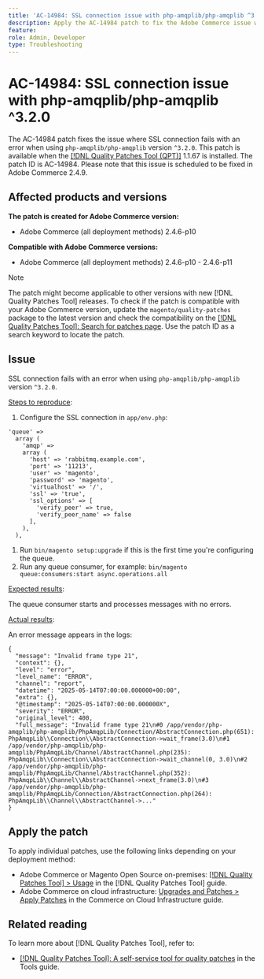 ```yaml
---
title: 'AC-14984: SSL connection issue with php-amqplib/php-amqplib ^3.2.0'
description: Apply the AC-14984 patch to fix the Adobe Commerce issue where SSL connection fails with an error when using php-amqplib/php-amqplib version ^3.2.0.
feature: 
role: Admin, Developer
type: Troubleshooting
---
```


# AC-14984: SSL connection issue with php-amqplib/php-amqplib ^3.2.0

The AC-14984 patch fixes the issue where SSL connection fails with an error when using `php-amqplib/php-amqplib` version `^3.2.0`. This patch is available when the [[!DNL Quality Patches Tool (QPT)]](/help/tools/quality-patches-tool/quality-patches-tool-to-self-serve-quality-patches.md) 1.1.67 is installed. The patch ID is AC-14984. Please note that this issue is scheduled to be fixed in Adobe Commerce 2.4.9.

## Affected products and versions

**The patch is created for Adobe Commerce version:**

* Adobe Commerce (all deployment methods) 2.4.6-p10

**Compatible with Adobe Commerce versions:**

* Adobe Commerce (all deployment methods) 2.4.6-p10 - 2.4.6-p11

>[!NOTE]
>
>The patch might become applicable to other versions with new [!DNL Quality Patches Tool] releases. To check if the patch is compatible with your Adobe Commerce version, update the `magento/quality-patches` package to the latest version and check the compatibility on the [[!DNL Quality Patches Tool]: Search for patches page](https://experienceleague.adobe.com/tools/commerce-quality-patches/index.html). Use the patch ID as a search keyword to locate the patch.

## Issue

SSL connection fails with an error when using `php-amqplib/php-amqplib` version `^3.2.0`.

<u>Steps to reproduce</u>:

1. Configure the SSL connection in `app/env.php`:

  ```
  'queue' =>
    array (
      'amqp' =>
      array (
        'host' => 'rabbitmq.example.com',
        'port' => '11213',
        'user' => 'magento',
        'password' => 'magento',
        'virtualhost' => '/',
        'ssl' => 'true',
        'ssl_options' => [
          'verify_peer' => true,
          'verify_peer_name' => false
        ],
      ),
    ),
  ```

1. Run `bin/magento setup:upgrade` if this is the first time you're configuring the queue.
1. Run any queue consumer, for example: `bin/magento queue:consumers:start async.operations.all`

<u>Expected results</u>:

The queue consumer starts and processes messages with no errors.

<u>Actual results</u>:

An error message appears in the logs:

```
{
  "message": "Invalid frame type 21",
  "context": {},
  "level": "error",
  "level_name": "ERROR",
  "channel": "report",
  "datetime": "2025-05-14T07:00:00.000000+00:00",
  "extra": {},
  "@timestamp": "2025-05-14T07:00:00.000000X",
  "severity": "ERROR",
  "original_level": 400,
  "full_message": "Invalid frame type 21\n#0 /app/vendor/php-amqplib/php-amqplib/PhpAmqpLib/Connection/AbstractConnection.php(651): PhpAmqpLib\\Connection\\AbstractConnection->wait_frame(3.0)\n#1 /app/vendor/php-amqplib/php-amqplib/PhpAmqpLib/Channel/AbstractChannel.php(235): PhpAmqpLib\\Connection\\AbstractConnection->wait_channel(0, 3.0)\n#2 /app/vendor/php-amqplib/php-amqplib/PhpAmqpLib/Channel/AbstractChannel.php(352): PhpAmqpLib\\Channel\\AbstractChannel->next_frame(3.0)\n#3 /app/vendor/php-amqplib/php-amqplib/PhpAmqpLib/Connection/AbstractConnection.php(264): PhpAmqpLib\\Channel\\AbstractChannel->..."
}
```

## Apply the patch

To apply individual patches, use the following links depending on your deployment method:

* Adobe Commerce or Magento Open Source on-premises: [[!DNL Quality Patches Tool] > Usage](/help/tools/quality-patches-tool/usage.md) in the [!DNL Quality Patches Tool] guide.
* Adobe Commerce on cloud infrastructure: [Upgrades and Patches > Apply Patches](https://experienceleague.adobe.com/docs/commerce-cloud-service/user-guide/develop/upgrade/apply-patches.html) in the Commerce on Cloud Infrastructure guide.

## Related reading

To learn more about [!DNL Quality Patches Tool], refer to:

* [[!DNL Quality Patches Tool]: A self-service tool for quality patches](/help/tools/quality-patches-tool/quality-patches-tool-to-self-serve-quality-patches.md) in the Tools guide.